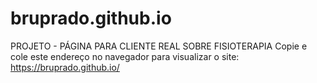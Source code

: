 # bruprado.github.io
PROJETO - PÁGINA PARA CLIENTE REAL SOBRE FISIOTERAPIA
Copie e cole este endereço no navegador para visualizar o site: https://bruprado.github.io/
